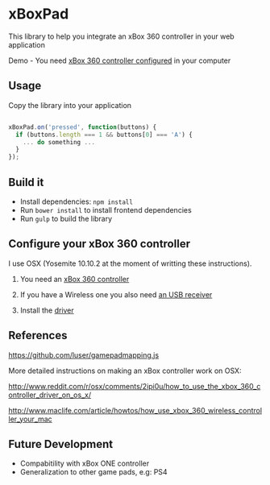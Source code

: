 xBoxPad
==================================================

This library to help you integrate an xBox 360 
controller in your web application

Demo - You need [xBox 360 controller configured](#configure-your-xbox-360-controller) in your computer

Usage
--------------------------------------

Copy the library into your application

```js

xBoxPad.on('pressed', function(buttons) {
  if (buttons.length === 1 && buttons[0] === 'A') {
    ... do something ...
  }
});

```

Build it
--------------------------------------

- Install dependencies: `npm install`
- Run `bower install` to install frontend dependencies
- Run `gulp` to build the library

<a id="configure"></a>Configure your xBox 360 controller
--------------------------------------

I use OSX (Yosemite 10.10.2 at the moment of writting these instructions).

1. You need an [xBox 360 controller](http://www.amazon.com/Xbox-360-Wireless-Controller-Glossy-Black/dp/B003ZSP0WW)

2. If you have a Wireless one you also need [an USB receiver](http://www.amazon.com/dp/B000HZFCT2/ref=pe_175190_21431760_M3T1_ST1_dp_1)

3. Install the [driver](https://github.com/d235j/360Controller/releases)

References
--------------------------------------

https://github.com/luser/gamepadmapping.js

More detailed instructions on making an xBox controller work on OSX:

http://www.reddit.com/r/osx/comments/2ipi0u/how_to_use_the_xbox_360_controller_driver_on_os_x/

http://www.maclife.com/article/howtos/how_use_xbox_360_wireless_controller_your_mac

Future Development
--------------------------------------

- Compabitility with xBox ONE controller
- Generalization to other game pads, e.g: PS4
